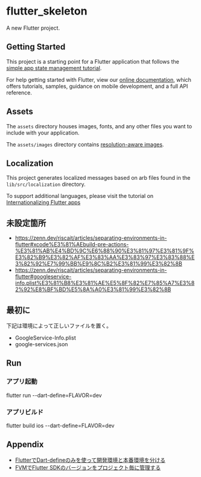 # flutter_skeleton

A new Flutter project.

## Getting Started

This project is a starting point for a Flutter application that follows the
[simple app state management
tutorial](https://flutter.dev/docs/development/data-and-backend/state-mgmt/simple).

For help getting started with Flutter, view our
[online documentation](https://flutter.dev/docs), which offers tutorials,
samples, guidance on mobile development, and a full API reference.

## Assets

The `assets` directory houses images, fonts, and any other files you want to
include with your application.

The `assets/images` directory contains [resolution-aware
images](https://flutter.dev/docs/development/ui/assets-and-images#resolution-aware).

## Localization

This project generates localized messages based on arb files found in
the `lib/src/localization` directory.

To support additional languages, please visit the tutorial on
[Internationalizing Flutter
apps](https://flutter.dev/docs/development/accessibility-and-localization/internationalization)

## 未設定箇所

- https://zenn.dev/riscait/articles/separating-environments-in-flutter#xcode%E3%81%AEbuild-pre-actions-%E3%81%AB%E4%BD%9C%E6%88%90%E3%81%97%E3%81%9F%E3%82%B9%E3%82%AF%E3%83%AA%E3%83%97%E3%83%88%E3%82%92%E7%99%BB%E9%8C%B2%E3%81%99%E3%82%8B
- https://zenn.dev/riscait/articles/separating-environments-in-flutter#googleservice-info.plist%E3%81%B8%E3%81%AE%E5%8F%82%E7%85%A7%E3%82%92%E8%BF%BD%E5%8A%A0%E3%81%99%E3%82%8B

## 最初に
下記は環境によって正しいファイルを置く。
- GoogleService-Info.plist
- google-services.json

## Run

### アプリ起動
flutter run --dart-define=FLAVOR=dev
### アプリビルド
flutter build ios --dart-define=FLAVOR=dev

## Appendix
- [FlutterでDart-defineのみを使って開発環境と本番環境を分ける](https://zenn.dev/riscait/articles/separating-environments-in-flutter)
- [FVMでFlutter SDKのバージョンをプロジェクト毎に管理する](https://zenn.dev/riscait/articles/flutter-version-management)

